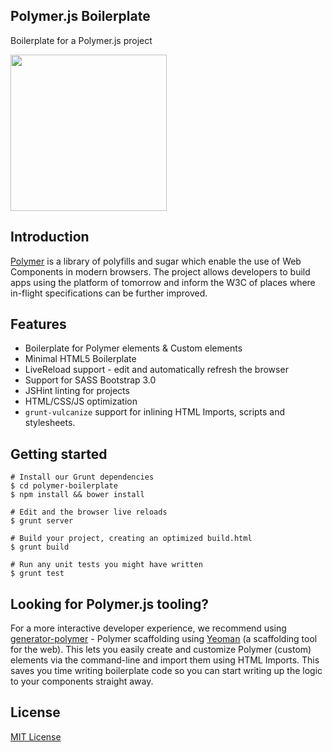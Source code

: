 ## Polymer.js Boilerplate

Boilerplate for a Polymer.js project

<img src="http://i.imgur.com/J7bp9al.png" width="250px"/>


## Introduction

[Polymer](http://www.polymer-project.org/) is a library of polyfills and sugar which enable the use of Web Components in modern browsers. The project allows developers to build apps using the platform of tomorrow and inform the W3C of places where in-flight specifications can be further improved.

## Features

* Boilerplate for Polymer elements & Custom elements
* Minimal HTML5 Boilerplate
* LiveReload support - edit and automatically refresh the browser
* Support for SASS Bootstrap 3.0
* JSHint linting for projects
* HTML/CSS/JS optimization
* `grunt-vulcanize` support for inlining HTML Imports, scripts and stylesheets.

## Getting started

```
# Install our Grunt dependencies
$ cd polymer-boilerplate
$ npm install && bower install

# Edit and the browser live reloads
$ grunt server

# Build your project, creating an optimized build.html
$ grunt build

# Run any unit tests you might have written
$ grunt test
```

## Looking for Polymer.js tooling?

For a more interactive developer experience, we recommend using [generator-polymer](https://github.com/yeoman/generator-polymer) -  Polymer scaffolding using [Yeoman](http://yeoman.io) (a scaffolding tool for the web). This lets you easily create and customize Polymer (custom) elements via the command-line and import them using HTML Imports. This saves you time writing boilerplate code so you can start writing up the logic to your components straight away.


## License

[MIT License](http://en.wikipedia.org/wiki/MIT_License)
